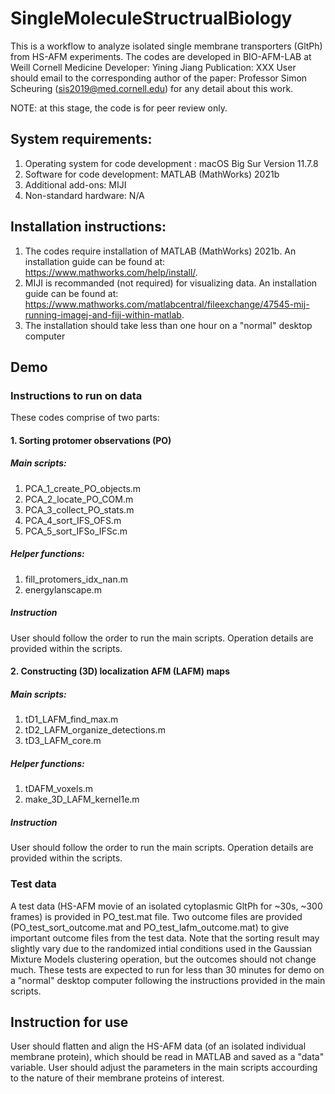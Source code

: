 # SingleMoleculeStructrualBiology
This is a workflow to analyze isolated single membrane transporters (GltPh) from HS-AFM experiments. The codes are developed in BIO-AFM-LAB at Weill Cornell Medicine
Developer: Yining Jiang
Publication: XXX
User should email to the corresponding author of the paper: Professor Simon Scheuring (sis2019@med.cornell.edu) for any detail about this work.

NOTE: at this stage, the code is for peer review only.

## System requirements:
1. Operating system for code development : macOS Big Sur Version 11.7.8
2. Software for code development: MATLAB (MathWorks) 2021b
3. Additional add-ons: MIJI
4. Non-standard hardware: N/A

## Installation instructions: 
1. The codes require installation of MATLAB (MathWorks) 2021b. An installation guide can be found at: https://www.mathworks.com/help/install/.
2. MIJI is recommanded (not required) for visualizing data. An installation guide can be found at: https://www.mathworks.com/matlabcentral/fileexchange/47545-mij-running-imagej-and-fiji-within-matlab.
3. The installation should take less than one hour on a "normal" desktop computer

## Demo
### Instructions to run on data
These codes comprise of two parts:
#### 1. Sorting protomer observations (PO)
##### Main scripts:
1. PCA_1_create_PO_objects.m
2. PCA_2_locate_PO_COM.m
3. PCA_3_collect_PO_stats.m
4. PCA_4_sort_IFS_OFS.m
5. PCA_5_sort_IFSo_IFSc.m
##### Helper functions:
1. fill_protomers_idx_nan.m
2. energylanscape.m

##### Instruction
User should follow the order to run the main scripts. Operation details are provided within the scripts.

#### 2. Constructing (3D) localization AFM (LAFM) maps
##### Main scripts:
1. tD1_LAFM_find_max.m
2. tD2_LAFM_organize_detections.m
3. tD3_LAFM_core.m

##### Helper functions:
1. tDAFM_voxels.m
2. make_3D_LAFM_kernel1e.m

##### Instruction
User should follow the order to run the main scripts. Operation details are provided within the scripts.

### Test data
A test data (HS-AFM movie of an isolated cytoplasmic GltPh for ~30s, ~300 frames) is provided in PO_test.mat file. Two outcome files are provided (PO_test_sort_outcome.mat and PO_test_lafm_outcome.mat) to give important outcome files from the test data. Note that the sorting result may slightly vary due to the randomized intial conditions used in the Gaussian Mixture Models clustering operation, but the outcomes should not change much. These tests are expected to run for less than 30 minutes for demo on a "normal" desktop computer following the instructions provided in the main scripts.

## Instruction for use
User should flatten and align the HS-AFM data (of an isolated individual membrane protein), which should be read in MATLAB and saved as a "data" variable. User should adjust the parameters in the main scripts accourding to the nature of their membrane proteins of interest.
